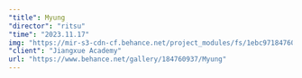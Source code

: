 ```yaml
---
"title": Myung
"director": "ritsu"
"time": "2023.11.17"
img: "https://mir-s3-cdn-cf.behance.net/project_modules/fs/1ebc97184760937.668dec404a8a0.png"
"client": "Jiangxue Academy"
url: "https://www.behance.net/gallery/184760937/Myung"
---
```

